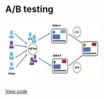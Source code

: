 # A/B testing

<img src="img/ab_testing.png" height="200" width="300"> 

[View code](https://nbviewer.jupyter.org/github/reejungkim/AB_testing/blob/main/ab%20testing.ipynb)

